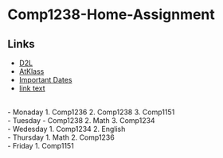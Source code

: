 # Comp1238-Home-Assignment
## Links
- [D2L](https://learn.georgebrown.ca)
- [AtKlass](https://app.atklass.com)
- [Important Dates](https://www.georgebrown.ca/current-students/important-dates?term=27246&category=131)
- [link text](comp1238.md)
<br>
- Monaday
1. Comp1236
2. Comp1238
3. Comp1151
<br>
- Tuesday
 - Comp1238
2. Math
3. Comp1234
<br>
- Wedesday
1. Comp1234
2. English
<br>
- Thursday
1. Math
2. Comp1236
<br>
- Friday
1. Comp1151
